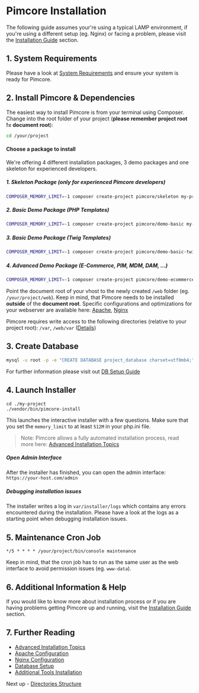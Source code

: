 # Pimcore Installation

The following guide assumes your're using a typical LAMP environment, if you're using a different setup (eg. Nginx) 
or facing a problem, please visit the [Installation Guide](../23_Installation_and_Upgrade/README.md) section.

## 1. System Requirements

Please have a look at [System Requirements](../23_Installation_and_Upgrade/01_System_Requirements.md) and ensure your system is ready for Pimcore.

## 2. Install Pimcore & Dependencies

The easiest way to install Pimcore is from your terminal using Composer.
Change into the root folder of your project (**please remember project root != document root**):
  
```bash
cd /your/project
```

#### Choose a package to install
We're offering 4 different installation packages, 3 demo packages and one skeleton for experienced developers.

##### 1. Skeleton Package (only for experienced Pimcore developers)
```bash
COMPOSER_MEMORY_LIMIT=-1 composer create-project pimcore/skeleton my-project
```

##### 2. Basic Demo Package (PHP Templates)
```bash
COMPOSER_MEMORY_LIMIT=-1 composer create-project pimcore/demo-basic my-project
```

##### 3. Basic Demo Package (Twig Templates)
```bash
COMPOSER_MEMORY_LIMIT=-1 composer create-project pimcore/demo-basic-twig my-project
```

##### 4. Advanced Demo Package (E-Commerce, PIM, MDM, DAM, ...)
```bash
COMPOSER_MEMORY_LIMIT=-1 composer create-project pimcore/demo-ecommerce my-project
```

Point the document root of your vhost to the newly created `/web` folder (eg. `/your/project/web`).
Keep in mind, that Pimcore needs to be installed **outside** of the **document root**.
Specific configurations and optimizations for your webserver are available here:
[Apache](../23_Installation_and_Upgrade/03_System_Setup_and_Hosting/01_Apache_Configuration.md),
[Nginx](../23_Installation_and_Upgrade/03_System_Setup_and_Hosting/02_Nginx_Configuration.md)

Pimcore requires write access to the following directories (relative to your project root): `/var`, `/web/var`
([Details](../23_Installation_and_Upgrade/03_System_Setup_and_Hosting/03_File_Permissions.md))

## 3. Create Database

```bash
mysql -u root -p -e "CREATE DATABASE project_database charset=utf8mb4;"
```

For further information please visit out [DB Setup Guide](../23_Installation_and_Upgrade/03_System_Setup_and_Hosting/05_DB_Setup.md)

## 4. Launch Installer

```
cd ./my-project
./vendor/bin/pimcore-install
```

This launches the interactive installer with a few questions. Make sure that you set the `memory_limit` to at least `512M` in your php.ini file.   

> Note: Pimcore allows a fully automated installation process, read more here: [Advanced Installation Topics](./01_Advanced_Installation_Topics.md) 

##### Open Admin Interface
After the installer has finished, you can open the admin interface: `https://your-host.com/admin`

##### Debugging installation issues

The installer writes a log in `var/installer/logs` which contains any errors encountered during the installation. Please
have a look at the logs as a starting point when debugging installation issues.


## 5. Maintenance Cron Job

```text
*/5 * * * * /your/project/bin/console maintenance
```

Keep in mind, that the cron job has to run as the same user as the web interface to avoid permission issues (eg. `www-data`).

## 6. Additional Information & Help

If you would like to know more about installation process or if you are having problems getting Pimcore up and running, visit the [Installation Guide](../23_Installation_and_Upgrade/README.md) section.

## 7. Further Reading

- [Advanced Installation Topics](./01_Advanced_Installation_Topics.md)
- [Apache Configuration](../23_Installation_and_Upgrade/03_System_Setup_and_Hosting/01_Apache_Configuration.md)
- [Nginx Configuration](../23_Installation_and_Upgrade/03_System_Setup_and_Hosting/02_Nginx_Configuration.md)
- [Database Setup](../23_Installation_and_Upgrade/03_System_Setup_and_Hosting/05_DB_Setup.md)
- [Additional Tools Installation](../23_Installation_and_Upgrade/03_System_Setup_and_Hosting/06_Additional_Tools_Installation.md)

Next up - [Directories Structure](./02_Directory_Structure.md)
